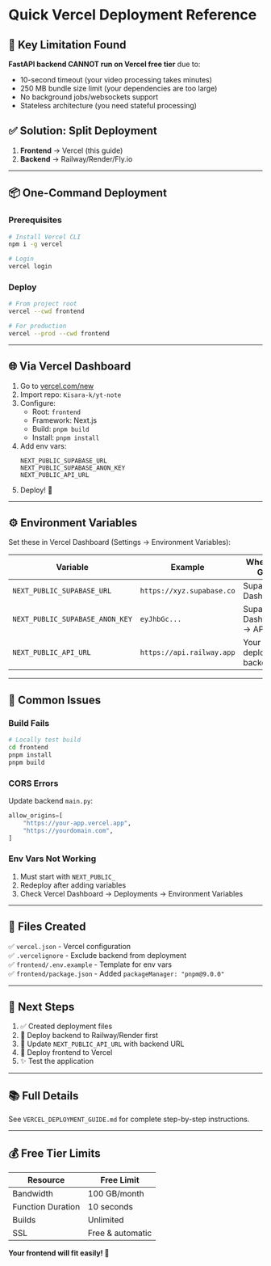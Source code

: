 # Quick Vercel Deployment Reference

## 🚨 Key Limitation Found

**FastAPI backend CANNOT run on Vercel free tier** due to:

- 10-second timeout (your video processing takes minutes)
- 250 MB bundle size limit (your dependencies are too large)
- No background jobs/websockets support
- Stateless architecture (you need stateful processing)

## ✅ Solution: Split Deployment

1. **Frontend** → Vercel (this guide)
2. **Backend** → Railway/Render/Fly.io

---

## 📦 One-Command Deployment

### Prerequisites

```bash
# Install Vercel CLI
npm i -g vercel

# Login
vercel login
```

### Deploy

```bash
# From project root
vercel --cwd frontend

# For production
vercel --prod --cwd frontend
```

---

## 🌐 Via Vercel Dashboard

1. Go to [vercel.com/new](https://vercel.com/new)
2. Import repo: `Kisara-k/yt-note`
3. Configure:
   - Root: `frontend`
   - Framework: Next.js
   - Build: `pnpm build`
   - Install: `pnpm install`
4. Add env vars:
   ```
   NEXT_PUBLIC_SUPABASE_URL
   NEXT_PUBLIC_SUPABASE_ANON_KEY
   NEXT_PUBLIC_API_URL
   ```
5. Deploy! 🚀

---

## ⚙️ Environment Variables

Set these in Vercel Dashboard (Settings → Environment Variables):

| Variable                        | Example                   | Where to Get             |
| ------------------------------- | ------------------------- | ------------------------ |
| `NEXT_PUBLIC_SUPABASE_URL`      | `https://xyz.supabase.co` | Supabase Dashboard       |
| `NEXT_PUBLIC_SUPABASE_ANON_KEY` | `eyJhbGc...`              | Supabase Dashboard → API |
| `NEXT_PUBLIC_API_URL`           | `https://api.railway.app` | Your deployed backend    |

---

## 🐛 Common Issues

### Build Fails

```bash
# Locally test build
cd frontend
pnpm install
pnpm build
```

### CORS Errors

Update backend `main.py`:

```python
allow_origins=[
    "https://your-app.vercel.app",
    "https://yourdomain.com",
]
```

### Env Vars Not Working

1. Must start with `NEXT_PUBLIC_`
2. Redeploy after adding variables
3. Check Vercel Dashboard → Deployments → Environment Variables

---

## 📁 Files Created

✅ `vercel.json` - Vercel configuration  
✅ `.vercelignore` - Exclude backend from deployment  
✅ `frontend/.env.example` - Template for env vars  
✅ `frontend/package.json` - Added `packageManager: "pnpm@9.0.0"`

---

## 🔗 Next Steps

1. ✅ Created deployment files
2. 🔄 Deploy backend to Railway/Render first
3. 📝 Update `NEXT_PUBLIC_API_URL` with backend URL
4. 🚀 Deploy frontend to Vercel
5. ✨ Test the application

---

## 📚 Full Details

See `VERCEL_DEPLOYMENT_GUIDE.md` for complete step-by-step instructions.

---

## 💰 Free Tier Limits

| Resource          | Free Limit       |
| ----------------- | ---------------- |
| Bandwidth         | 100 GB/month     |
| Function Duration | 10 seconds       |
| Builds            | Unlimited        |
| SSL               | Free & automatic |

**Your frontend will fit easily! 🎉**
